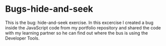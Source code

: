 # Bugs-hide-and-seek

This is the bug: hide-and-seek exercise.
In this excercise I created a bug inside the JavaScript code from my portfolio repository and shared the code with my learning partner so he can find out where the bus is using the Developer Tools.
